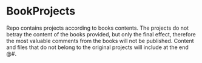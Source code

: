 # BookProjects

Repo contains projects according to books contents. The projects do not betray the content of the books provided, but only the final effect, therefore the most valuable comments from the books will not be published. Content and files that do not belong to the original projects will include at the end @#. 
